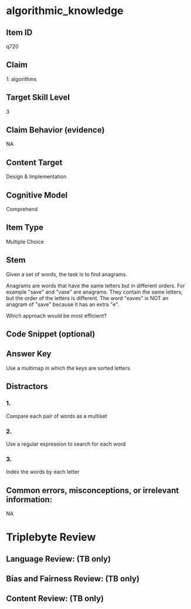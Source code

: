# algorithmic_knowledge

## Item ID
q720

## Claim
1: algorithms

## Target Skill Level
3

## Claim Behavior (evidence)
NA

## Content Target
Design & Implementation

## Cognitive Model
Comprehend

## Item Type
Multiple Choice

## Stem
Given a set of words, the task is to find anagrams.

Anagrams are words that have the same letters but in different orders.
For example "save" and "vase" are anagrams. They contain the same letters, but the order of the letters is different.
The word "eaves" is NOT an anagram of "save" because it has an extra "e".

Which approach would be most efficient?

## Code Snippet (optional)


## Answer Key
Use a multimap in which the keys are sorted letters

## Distractors

### 1.
Compare each pair of words as a multiset

### 2.
Use a regular expression to search for each word

### 3.
Index the words by each letter

## Common errors, misconceptions, or irrelevant information:
NA

# Triplebyte Review


## Language Review: (TB only)


## Bias and Fairness Review: (TB only)


## Content Review: (TB only)
